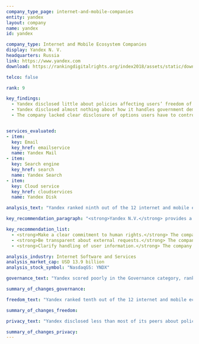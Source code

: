 ```yaml
---
company_type_page: internet-and-mobile-companies
entity: yandex
layout: company
name: yandex
id: yandex

company_type: Internet and Mobile Ecosystem Companies
display: Yandex N. V.
headquarters: Russia
link: https://www.yandex.com
download: https://rankingdigitalrights.org/index2018/assets/static/download/Yandex.pdf

telco: false

rank: 9

key_findings:
  - Yandex disclosed little about policies affecting users’ freedom of expression and privacy, but more than Mail.Ru, the other Russian internet company evaluated.
  - Yandex disclosed almost nothing about how it handles government demands to remove content or to hand over user data, although it is not illegal to disclose at least some information about its processes for responding to these types of requests.
  - The company lacked clear disclosure of options users have to control what information the company collects and shares, and whether and how it tracks users across the internet using cookies, widgets, or other tracking tools.


services_evaluated:
- item:
  key: Email
  key_href: emailservice
  name: Yandex Mail
- item:
  key: Search engine
  key_href: search
  name: Yandex Search
- item:
  key: Cloud service
  key_href: cloudservices
  name: Yandex Disk

analysis_text: "Yandex ranked ninth out of the 12 internet and mobile ecosystem companies evaluated, disclosing little about its policies and practices affecting freedom of expression and privacy. The company made no substantive improvements in the 2018 Index. Notably, Yandex <a href="https://rankingdigitalrights.org/index2017/findings/russia\" target=\"_blank\">continued to disclose more than Mail.Ru</a> about policies related to users’ privacy. While Yandex operates in an <a href="https://freedomhouse.org/report/freedom-net/2017/russia\" target=\"_blank\">increasingly restrictive internet environment</a> that discourages companies from publicly committing to protect human rights, the company could still be more transparent about key policies affecting users’ freedom of expression and privacy. It could disclose more about its processes for handling government and private demands to restrict content or to hand over user information, as there are no legal obstacles preventing the company from doing so. Yandex could also improve its commitments to users’ privacy by clarifying its handling of user information, and giving users clear options to control what information the company collects and shares, and for how long it retains it, so that people can better understand the privacy, security, and human rights risks associated with Yandex services."

key_recommendation_paragraph: "<strong>Yandex N.V.</strong> provides a range of internet-based services in Russia and internationally, with products and services that include Yandex Search, the largest search engine in Russia, and email, cloud storage, and maps."

key_recommendation_list:
  - <strong>Make a clear commitment to human rights.</strong> The company should express a clear commitment to freedom of expression and privacy as human rights, as there are no legal obstacles preventing the company from doing so.
  - <strong>Be transparent about external requests.</strong> The company should disclose information about its handling of government requests to remove content and for user information, and indicate where laws may hinder full transparency.
  - <strong>Clarify handling of user information.</strong> The company should improve disclosure of its handling of user data, including how long it retains it, and whether and how it tracks users across the internet.

analysis_industry: Internet Software and Services
analysis_market_cap: USD 13.9 billion
analysis_stock_symbol: "NasdaqGS: YNDX"

governance_text: "Yandex scored poorly in the Governance category, ranking among the lowest internet and mobile ecosystem companies evaluated, but tying with Mail.Ru. The company received credit on three of the six indicators in this category. It disclosed a whistleblowing mechanism for reporting violations to privacy-related issues (G3), and published information about the impact of Russian law on user privacy (G4). Yandex also disclosed limited information about a grievance mechanism for users to file complaints about content removed for copyright violations, but not about content removed for terms of service violations (G6)."

summary_of_changes_governance:

freedom_text: "Yandex ranked tenth out of the 12 internet and mobile ecosystem companies evaluated in the Freedom of Expression category, disclosing less than Mail.Ru and most other companies.<br /><br /><strong>Content and account restrictions:</strong> Yandex disclosed little about how it enforces its terms of service (F3, F4), although it had a similar level of disclosure as Apple. Yandex disclosed more about what the rules are and how they are enforced (F3) than actual data about the content or accounts the company restricted for violating its own rules (F4), and did not make clear whether it notifies users when content or their accounts have been restricted (F8).<br /><br /><strong>Content and account restriction requests:</strong> Yandex also had weak disclosure about how it handles government and private requests to restrict content or accounts (F5, F6, F7), although it outperformed Mail.Ru, Tencent, Baidu, and Samsung on these indicators. The company disclosed limited information about its process for responding to government and private requests for content and account restrictions (F5), and published no data on the number of government requests it received or complied with (F6).<br /><br /><strong>Identity policy:</strong> Yandex disclosed that it can ask users to confirm their offline identity, and may deny access to services to users who do not comply (F11). <a href="http://www.consultant.ru/document/cons_doc_LAW_43224/f7a7810cf56882f4ac05d0b11af4fc4a2d3c9d23\" target=\"_blank\">Internet service providers, telecommunications companies</a>, and <a href="http://www.consultant.ru/document/cons_doc_LAW_43224/f7a7810cf56882f4ac05d0b11af4fc4a2d3c9d23\" target=\"_blank\">instant messaging services</a> in Russia are legally required to verify the identities of their users, but it is unclear if the regulations apply to internet companies like Yandex."

summary_of_changes_freedom:

privacy_text: "Yandex disclosed less than most of its peers about policies affecting users’ privacy, but more than Tencent, Samsung, Mail.Ru, and Baidu.<br /><br /><strong>Handling of user information:</strong> Yandex disclosed little about how it handles user information, but more than Mail.Ru. While the company disclosed some information about what types of user data it collects (P3), shares (P4), and for what purpose (P5), it revealed nothing about for how long it retains it (P6). While Yandex lacked clarity about what options users have to control what information the company collects and shares about them, it disclosed that users have options to control how their user information is used for targeted advertising (P7). However, Yandex failed to say whether and how it tracks users across the internet (P9), or if users can access all the information the company holds about them (P8).<br /><br /><strong>Requests for user information:</strong> Yandex disclosed less than most of its peers but more than Mail.Ru about how it handles government and private requests for user information (P10-P12). It disclosed little about its process for responding to government or private requests for user information (P10) and supplied no data about requests it received or complied with (P11). However, since <a href="http://www.theguardian.com/world/2015/sep/08/red-web-book-russia-internet\" target=\"_blank\">Russian authorities may have direct access to communications data</a>, Russian companies may not be aware of the frequency or scope of user information accessed by authorities.<br /><br /><strong>Security:</strong> Yandex disclosed more than most internet and mobile ecosystem companies about policies and practices for keeping user information secure, lagging behind only Google and Apple (P13-P18). It disclosed a particularly strong bug bounty program (P14). Like most of its peers, Yandex provided no information about how it responds to data breaches (P15). The company, however, received the second-highest score after Google for its disclosure of it encryption policies (P16), disclosing that the transmission of users’ communications is encrypted by default and with unique keys."

summary_of_changes_privacy:
---
```

